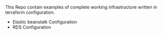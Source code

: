 This Repo contain examples of complete working infrastructure written in terraform configuration.

- Elastic beanstalk Configuration
- RDS Configuration
